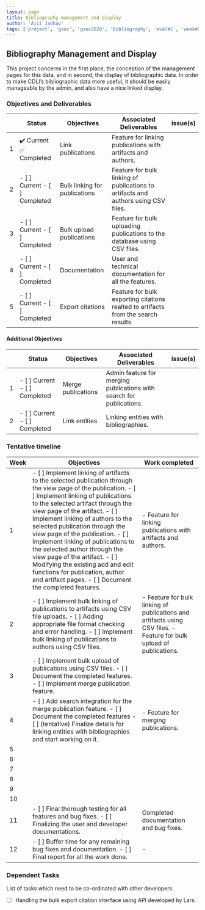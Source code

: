 ```yaml
---
layout: page
title: Bibliography management and display
author: 'Ajit Jadhav'
tags: ['project', 'gsoc', 'gsoc2020', 'bibliography', 'eval#1', 'week#2']
---
```


## Bibliography Management and Display

This project concerns in the first place,
the conception of the management pages for this data, and in second, the display of
bibliographic data. In order to make CDLI’s bibliographic data more useful, it should be
easily manageable by the admin, and also have a nice linked display.

### Objectives and Deliverables

| | Status  | Objectives                    | Associated Deliverables         | issue(s) |
| --- | --- | ----------------------------- | ---------------------------------------------- | -------- |
| 1 | :heavy_check_mark: Current <br> :white_check_mark: Completed  | Link publications             | Feature for linking publications with artifacts and authors.                        |          |
| 2 | - [ ] Current - [ ] Completed | Bulk linking for publications | Feature for bulk linking of publications to artifacts and authors using CSV files.  |          |
| 3 | - [ ] Current - [ ] Completed | Bulk upload publications      | Feature for bulk uploading publications to the database using CSV files.            |          |
| 4 | - [ ] Current - [ ] Completed | Documentation           | User and technical documentation for all the features.                                      |          |
| 5 | - [ ] Current - [ ] Completed | Export citations              | Feature for bulk exporting citations realted to artifacts from the search results.  |          |

#### Additional Objectives

| | Status  | Objectives         | Associated Deliverables                                             | issue(s) |
| --- | --- | ------------------ | ------------------------------------------------------------------- | -------- |
| 1 | - [ ] Current - [ ] Completed | Merge publications | Admin feature for merging publications with search for publications. |          |
| 2 | - [ ] Current - [ ] Completed | Link entities      | Linking entities with bibliographies.       |          |


### Tentative timeline  

| Week  |Objectives | Work completed |  
|---|---|---|  
|1| <div class="tip" markdown="1"> - [ ] Implement linking of artifacts to the selected publication through the view page of the publication. - [ ] Implement linking of publications to the selected artifact through the view page of the artifact. - [ ] Implement linking of authors to the selected publication through the view page of the publication. - [ ] Implement linking of publications to the selected author through the view page of the artifact. - [ ] Modifying the existing add and edit functions for publication, author and artifact pages. - [ ] Document the completed features.  </div>   | <div class="tip" markdown="1"> - Feature for linking publications with artifacts and authors.  </div> |  
|2| - [ ] Implement bulk linking of publications to artifacts using CSV file uploads. - [ ] Adding appropriate file format checking and error handling. - [ ] Implement bulk linking of publications to authors using CSV files.  | - Feature for bulk linking of publications and artifacts using CSV files. - Feature for bulk upload of publications. |  
|3| - [ ] Implement bulk upload of publications using CSV files. - [ ] Document the completed features. - [ ] Implement merge publication feature.   |   |  
|4| - [ ] Add search integration for the merge publication feature. - [ ] Document the completed features - [ ] (tentative) Finalize details for linking entities with bibliographies and start working on it.   | - Feature for merging publications.  |  
|5|   |   |  
|6|   |   |
|7|   |   |  
|8|   |   |  
|9|   |   |  
|10|  |   |
|11| - [ ] Final thorough testing for all features and bug fixes. - [ ] Finalizing the user and developer documentations.   | Completed documentation and bug fixes.  |  
|12| - [ ] Buffer time for any remaining bug fixes and documentation. - [ ] Final report for all the work done.  | -  |  

### Dependent Tasks
List of tasks which need to be co-ordinated with other developers.

- [ ] Handling the bulk export citation interface using API developed by Lars.
